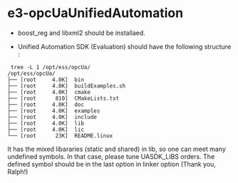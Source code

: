 # e3-opcUaUnifiedAutomation


* boost_reg and libxml2 should be installaed.

* Unified Automation SDK (Evaluation) should have the following structure :

```
 tree -L 1 /opt/ess/opcUa/
/opt/ess/opcUa/
├── [root     4.0K]  bin
├── [root     4.0K]  buildExamples.sh
├── [root     4.0K]  cmake
├── [root      810]  CMakeLists.txt
├── [root     4.0K]  doc
├── [root     4.0K]  examples
├── [root     4.0K]  include
├── [root     4.0K]  lib
├── [root     4.0K]  lic
└── [root      23K]  README.linux
```

It has the mixed libararies (static and shared) in lib, so one can meet many undefined symbols.
In that case, please tune UASDK_LIBS orders. The defined symbol should be in the last option
in linker option (Thank you, Ralph!)

